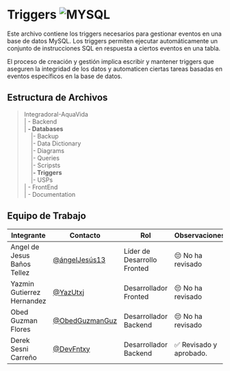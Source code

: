 # Triggers ![MYSQL](https://img.shields.io/badge/MySQL-00000F?style=for-the-badge&logo=mysql&logoColor=white)

Este archivo contiene los triggers necesarios para gestionar eventos en una base de datos MySQL. Los triggers permiten ejecutar automáticamente un conjunto de instrucciones SQL en respuesta a ciertos eventos en una tabla.

El proceso de creación y gestión implica escribir y mantener triggers que aseguren la integridad de los datos y automaticen ciertas tareas basadas en eventos específicos en la base de datos.

## Estructura de Archivos

> IntegradoraI-AquaVida<br>
> | - Backend <br> 
> | **- Databases**<br>
&nbsp;&nbsp;&nbsp;&nbsp;|- Backup<br>
&nbsp;&nbsp;&nbsp;&nbsp;|- Data Dictionary<br>
&nbsp;&nbsp;&nbsp;&nbsp;|- Diagrams<br>
&nbsp;&nbsp;&nbsp;&nbsp;|- Queries<br>
&nbsp;&nbsp;&nbsp;&nbsp;|- Scripsts<br>
&nbsp;&nbsp;&nbsp;&nbsp;|**- Triggers**<br>
&nbsp;&nbsp;&nbsp;&nbsp;|- USPs<br>
> | - FrontEnd <br>
> | - Documentation<br>
## Equipo de Trabajo

|Integrante|Contacto|Rol|Observaciones|
|------------|--------|---|---|
|Angel de Jesus Baños Tellez|[@ángelJesús13](https://github.com/angelJesus13)|Líder de Desarrollo Fronted|😔 No ha revisado|
|Yazmin Gutierrez Hernandez|[@YazUtxj](https://github.com/YazUtxj)|Desarrollador Fronted|😔 No ha revisado|
|Obed Guzman Flores|[@ObedGuzmanGuz](https://github.com/ObedGuzmanGuz)|Desarrollador Backend|😔 No ha revisado|
|Derek Sesni Carreño|[@DevFntxy](https://github.com/DevFntxy)|Desarrollador Backend|✅ Revisado y aprobado.|
